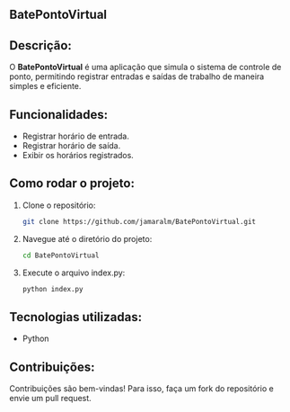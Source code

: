 ## BatePontoVirtual

## Descrição:
O **BatePontoVirtual** é uma aplicação que simula o sistema de controle de ponto, permitindo registrar entradas e saídas de trabalho de maneira simples e eficiente.

## Funcionalidades:
- Registrar horário de entrada.
- Registrar horário de saída.
- Exibir os horários registrados.

## Como rodar o projeto:
1. Clone o repositório:
   ```bash
   git clone https://github.com/jamaralm/BatePontoVirtual.git

2. Navegue até o diretório do projeto:
   ```bash
   cd BatePontoVirtual

3. Execute o arquivo index.py:
   ```bash
   python index.py

## Tecnologias utilizadas:
- Python

## Contribuições:
Contribuições são bem-vindas! Para isso, faça um fork do repositório e envie um pull request.
